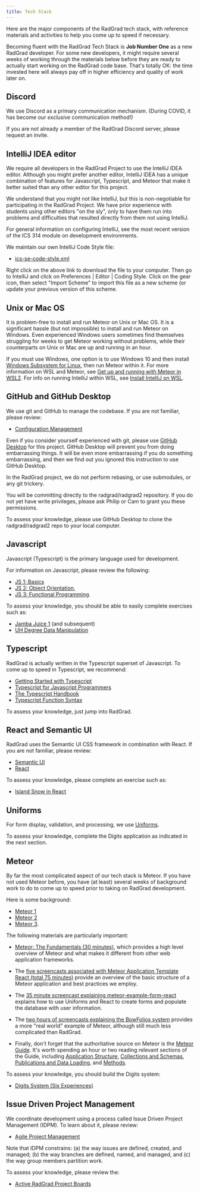 ```yaml
---
title: Tech Stack
---
```


Here are the major components of the RadGrad tech stack, with reference materials and activities to help you come up to speed if necessary.

Becoming fluent with the RadGrad Tech Stack is **Job Number One** as a new RadGrad developer.  For some new developers, it might require several weeks of working through the materials below before they are ready to actually start working on the RadGrad code base.  That's totally OK: the time invested here will always pay off in higher efficiency and quality of work later on.

## Discord

We use Discord as a primary communication mechanism. (During COVID, it has become our *exclusive* communication method!)

If you are not already a member of the RadGrad Discord server, please request an invite.

## IntelliJ IDEA editor

We require all developers in the RadGrad Project to use the IntelliJ IDEA editor.  Although you might prefer another editor, IntelliJ IDEA has a unique combination of features for Javascript, Typescript, and Meteor that make it better suited than any other editor for this project.

We understand that you might not like IntelliJ, but this is non-negotiable for participating in the RadGrad Project.  We have prior experience with students using other editors "on the sly", only to have them run into problems and difficulties that resulted directly from them not using IntelliJ.

For general information on configuring IntelliJ, see the most recent version of the ICS 314 module on development environments.

We maintain our own IntelliJ Code Style file:

  * [ics-se-code-style.xml](/docs/ics-se-code-style.xml)

Right click on the above link to download the file to your computer. Then go to IntelliJ and click on Preferences | Editor | Coding Style. Click on the gear icon, then select "Import Scheme" to import this file as a new scheme (or update your previous version of this scheme.

## Unix or Mac OS

It is problem-free to install and run Meteor on Unix or Mac OS.  It is a significant hassle (but not impossible) to install and run Meteor on Windows.  Even experienced Windows users sometimes find themselves struggling for weeks to get Meteor working without problems, while their counterparts on Unix or Mac are up and running in an hour.

If you must use Windows, one option is to use Windows 10 and then install [Windows Subsystem for Linux](https://docs.microsoft.com/en-us/windows/wsl/install-win10), then run Meteor within it. For more information on WSL and Meteor, see [Get up and running with Meteor in WSL2](https://dev.to/rickyeckhardt/get-up-and-running-with-meteor-in-wsl2-4cjc). For info on running IntelliJ within WSL, see [Install IntelliJ on WSL](https://github.com/lackovic/notes/tree/master/Windows/Windows%20Subsystem%20for%20Linux#install-intellij-idea).

## GitHub and GitHub Desktop

We use git and GitHub to manage the codebase.  If you are not familiar, please review:

  *  [Configuration Management](http://courses.ics.hawaii.edu/ics314f20/modules/configuration-management/)

Even if you consider yourself experienced with git, please use [GitHub Desktop](https://desktop.github.com/) for this project. GitHub Desktop will prevent you from doing embarrassing things.  It will be even more embarrassing if you do something embarrassing, and then we find out you ignored this instruction to use GitHub Desktop.

In the RadGrad project, we do not perform rebasing, or use submodules, or any git trickery.

You will be committing directly to the radgrad/radgrad2 repository. If you do not yet have write privileges, please ask Philip or Cam to grant you these permissions.

To assess your knowledge, please use GitHub Desktop to clone the radgrad/radgrad2 repo to your local computer.


## Javascript

Javascript (Typescript) is the primary language used for development.

For information on Javascript, please review the following:

   * [JS 1: Basics](http://courses.ics.hawaii.edu/ics314f20/modules/javascript-1/)
   * [JS 2: Object Orientation](http://courses.ics.hawaii.edu/ics314f20/modules/javascript-2/),
   * [JS 3: Functional Programming](http://courses.ics.hawaii.edu/ics314f20/modules/javascript-3/).

To assess your knowledge, you should be able to easily complete exercises such as:

  * [Jamba Juice 1](http://courses.ics.hawaii.edu/ics314f20/morea/javascript-2/experience-jamba-juice-1.html) (and subsequent)
  * [UH Degree Data Manipulation](http://courses.ics.hawaii.edu/ics314f20/morea/javascript-3/experience-underscore-2.html)

## Typescript

RadGrad is actually written in the Typescript superset of Javascript. To come up to speed in Typescript, we recommend:

  * [Getting Started with Typescript](https://stackoverflow.blog/2021/05/05/getting-started-with-typescript/)
  * [Typescript for Javascript Programmers](https://www.typescriptlang.org/docs/handbook/typescript-in-5-minutes.html)
  * [The Typescript Handbook](https://www.typescriptlang.org/docs/handbook/intro.html)
  * [Typescript Function Syntax](https://kentcdodds.com/blog/typescript-function-syntaxes)

To assess your knowledge, just jump into RadGrad.


## React and Semantic UI

RadGrad uses the Semantic UI CSS framework in combination with React.  If you are not familiar, please review:

  * [Semantic UI](http://courses.ics.hawaii.edu/ics314f20/modules/ui-frameworks/)
  * [React](http://courses.ics.hawaii.edu/ics314f20/modules/react/)

To assess your knowledge, please complete an exercise such as:

  * [Island Snow in React](http://courses.ics.hawaii.edu/ics314f20/morea/react/experience-islandsnow-react.html)

## Uniforms

For form display, validation, and processing, we use [Uniforms](https://uniforms.tools/).

To assess your knowledge, complete the Digits application as indicated in the next section.

## Meteor

By far the most complicated aspect of our tech stack is Meteor. If you have not used Meteor before, you have (at least) several weeks of background work to do to come up to speed prior to taking on RadGrad development.

Here is some background:

  * [Meteor 1](http://courses.ics.hawaii.edu/ics314f20/modules/meteor-1/)
  * [Meteor 2](http://courses.ics.hawaii.edu/ics314f20/modules/meteor-2/)
  * [Meteor 3](http://courses.ics.hawaii.edu/ics314f20/modules/meteor-3/).

The following materials are particularly important:

  * [Meteor: The Fundamentals (30 minutes)](http://courses.ics.hawaii.edu/ics314f20/morea/meteor-1/reading-screencast-meteor-fundamentals.html), which provides a high level overview of Meteor and what makes it different from other web application frameworks.

  * The [five screencasts associated with Meteor Application Template React (total 75 minutes)](https://ics-software-engineering.github.io/meteor-application-template-react/#screencasts) provide an overview of the basic structure of a Meteor application and best practices we employ.

  * The [35 minute screencast explaining meteor-example-form-react](https://ics-software-engineering.github.io/meteor-example-form-react/#screencast) explains how to use Uniforms and React to create forms and populate the database with user information.

  * The [two hours of screencasts explaining the BowFolios system](https://bowfolios.github.io/#walkthrough-videos) provides a more "real world" example of Meteor, although still much less complicated than RadGrad.

  * Finally, don't forget that the authoritative source on Meteor is the [Meteor Guide](https://guide.meteor.com/). It's worth spending an hour or two reading relevant sections of the Guide, including [Application Structure](https://guide.meteor.com/structure.html), [Collections and Schemas](https://guide.meteor.com/collections.html), [Publications and Data Loading](https://guide.meteor.com/data-loading.html), and [Methods](https://guide.meteor.com/methods.html).

To assess your knowledge, you should build the Digits system:

  * [Digits System (Six Experiences)](http://courses.ics.hawaii.edu/ics314f20/modules/meteor-3/)


## Issue Driven Project Management

We coordinate development using a process called Issue Driven Project Management (IDPM). To learn about it, please review:

  *  [Agile Project Management](http://courses.ics.hawaii.edu/ics314f20/modules/project-management/)

Note that IDPM constrains: (a) the way issues are defined, created, and managed; (b) the way branches are defined, named, and managed, and (c) the way group members partition work.

To assess your knowledge, please review the:

  * [Active RadGrad Project Boards](https://github.com/radgrad/radgrad2/projects)






